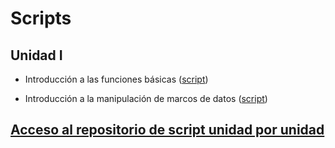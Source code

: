 # Scripts

## Unidad I

-   Introducción a las funciones básicas
    ([script](https://drive.google.com/file/d/15j5o5GyAogui3EMxT4UK1PuMhJh9P_rz/view?usp=sharing "funciones básicas"))

-   Introducción a la manipulación de marcos de datos
    ([script](https://drive.google.com/file/d/1wtjvV4G4TWj9ZJSFzSc2c2juxHXZkGj4/view?usp=sharing "manipular"))

## [Acceso al repositorio de script unidad por unidad](https://github.com/agusnieto77/Material-Sem-UBA/tree/master/scripts)
